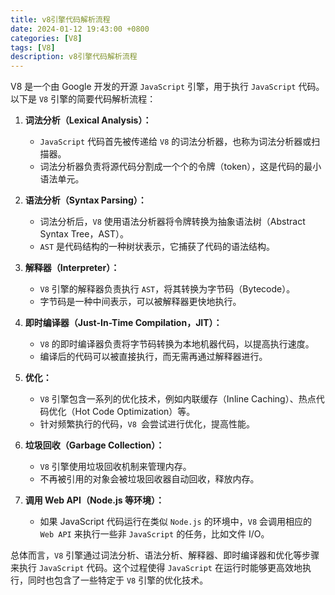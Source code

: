 ```yaml
---
title: v8引擎代码解析流程
date: 2024-01-12 19:43:00 +0800
categories: [V8]
tags: [V8]
description: v8引擎代码解析流程
---
```


V8 是一个由 Google 开发的开源 `JavaScript` 引擎，用于执行 `JavaScript` 代码。以下是 `V8` 引擎的简要代码解析流程：

1. **词法分析（Lexical Analysis）：**
   - `JavaScript` 代码首先被传递给 `V8` 的词法分析器，也称为词法分析器或扫描器。
   - 词法分析器负责将源代码分割成一个个的令牌（token），这是代码的最小语法单元。

2. **语法分析（Syntax Parsing）：**
   - 词法分析后，`V8` 使用语法分析器将令牌转换为抽象语法树（Abstract Syntax Tree，AST）。
   - `AST` 是代码结构的一种树状表示，它捕获了代码的语法结构。

3. **解释器（Interpreter）：**
   - `V8` 引擎的解释器负责执行 `AST`，将其转换为字节码（Bytecode）。
   - 字节码是一种中间表示，可以被解释器更快地执行。

4. **即时编译器（Just-In-Time Compilation，JIT）：**
   - `V8` 的即时编译器负责将字节码转换为本地机器代码，以提高执行速度。
   - 编译后的代码可以被直接执行，而无需再通过解释器进行。

5. **优化：**
   - `V8` 引擎包含一系列的优化技术，例如内联缓存（Inline Caching）、热点代码优化（Hot Code Optimization）等。
   - 针对频繁执行的代码，`V8 `会尝试进行优化，提高性能。

6. **垃圾回收（Garbage Collection）：**
   - `V8` 引擎使用垃圾回收机制来管理内存。
   - 不再被引用的对象会被垃圾回收器自动回收，释放内存。

7. **调用 Web API（Node.js 等环境）：**
   - 如果 JavaScript 代码运行在类似 `Node.js` 的环境中，`V8` 会调用相应的 `Web API` 来执行一些非 `JavaScript` 的任务，比如文件 I/O。

总体而言，`V8` 引擎通过词法分析、语法分析、解释器、即时编译器和优化等步骤来执行 `JavaScript` 代码。这个过程使得 `JavaScript` 在运行时能够更高效地执行，同时也包含了一些特定于 `V8` 引擎的优化技术。